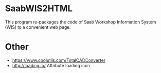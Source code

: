 # SaabWIS2HTML

This program re-packages the code of Saab Workshop Information System (WIS) to a convenient web page.

# Other
* https://www.coolutils.com/TotalCADConverter
* http://loading.io/ Attribute loading icon